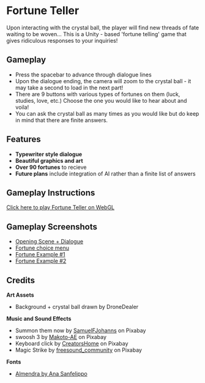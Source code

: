# Fortune Teller
Upon interacting with the crystal ball, the player will find new threads of fate waiting to be woven... 
This is a Unity - based 'fortune telling' game that gives ridiculous responses to your inquiries!

## Gameplay
- Press the spacebar to advance through dialogue lines
- Upon the dialogue ending, the camera will zoom to the crystal ball - it may take a second to load in the next part!
- There are 9 buttons with various types of fortunes on them (luck, studies, love, etc.) Choose the one you would like to hear about and voila!
- You can ask the crystal ball as many times as you would like but do keep in mind that there are finite answers.

## Features
- **Typewriter style dialogue**
- **Beautiful graphics and art**
- **Over 90 fortunes** to recieve
- **Future plans** include integration of AI rather than a finite list of answers

## Gameplay Instructions
[Click here to play Fortune Teller on WebGL](https://dronedealer.github.io/Fortune-Teller/)

## Gameplay Screenshots
- [Opening Scene + Dialogue](https://i.postimg.cc/2ynSRdKg/Screenshot-190.png)
- [Fortune choice menu](https://i.postimg.cc/SQ9sMqxV/Screenshot-200.png)
- [Fortune Example #1](https://i.postimg.cc/C5pwNBx7/Screenshot-204.png)
- [Fortune Example #2](https://i.postimg.cc/CKthR6yW/Screenshot-203.png)

## Credits
**Art Assets**
- Background + crystal ball drawn by DroneDealer

**Music and Sound Effects**
- Summon them now by [SamuelFJohanns](https://pixabay.com/sound-effects/summon-them-now-114743/) on Pixabay
- swoosh 3 by [Makoto-AE](https://pixabay.com/sound-effects/swoosh-3-359830/) on Pixabay
- Keyboard click by [CreatorsHome](https://pixabay.com/sound-effects/keyboard-click-327728/) on Pixabay
- Magic Strike by [freesound_community](https://pixabay.com/sound-effects/magic-strike-5856/) on Pixabay

**Fonts**
- [Almendra by Ana Sanfelippo](https://fonts.google.com/specimen/Almendra)

